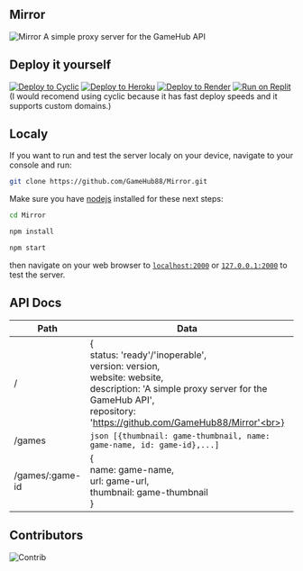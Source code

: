 ## Mirror

![Mirror](https://socialify.git.ci/GameHub88/Mirror/image?description=1&descriptionEditable=A%20simple%20proxy%20server%20for%20the%20GameHub%20API&font=Inter&forks=1&issues=1&logo=https%3A%2F%2Fraw.githubusercontent.com%2FGameHub88%2FGameHub%2Fmain%2Fassets%2Fimg%2Flogo.png&name=1&owner=1&pattern=Floating%20Cogs&pulls=1&stargazers=1&theme=Dark)
A simple proxy server for the GameHub API

## Deploy it yourself

[![Deploy to Cyclic](https://binbashbanana.github.io/deploy-buttons/buttons/remade/cyclic.svg)](https://app.cyclic.sh/api/app/deploy/GameHub88/Mirror)
[![Deploy to Heroku](https://binbashbanana.github.io/deploy-buttons/buttons/remade/heroku.svg)](https://heroku.com/deploy/?template=https://github.com/GameHub88/Mirror)
[![Deploy to Render](https://binbashbanana.github.io/deploy-buttons/buttons/remade/render.svg)](https://render.com/deploy?repo=https://github.com/GameHub88/Mirror)
[![Run on Replit](https://binbashbanana.github.io/deploy-buttons/buttons/remade/replit.svg)](https://replit.com/github/GameHub88/Mirror)
<br>
(I would recomend using cyclic because it has fast deploy speeds and it supports custom domains.)

## Localy
If you want to run and test the server localy on your device, navigate to your console and run:

```bash
git clone https://github.com/GameHub88/Mirror.git
```
Make sure you have [nodejs](https://nodejs.org) installed for these next steps:
```bash
cd Mirror
```
```bash
npm install
```
```bash
npm start
```

then navigate on your web browser to [`localhost:2000`](http://localhost:2000) or [`127.0.0.1:2000`](http://127.0.0.1:2000) to test the server.

## API Docs

| Path            | Data                                                                                                                                                                                                | Parameters         | Method |
|-----------------|-----------------------------------------------------------------------------------------------------------------------------------------------------------------------------------------------------|--------------------|--------|
| /               | {<br>status: 'ready'/'inoperable',<br>version: version,<br>website: website,<br>description: 'A simple proxy server for the GameHub API',<br>repository: 'https://github.com/GameHub88/Mirror'<br>} | none               | GET    |
| /games          | ```json [{thumbnail: game-thumbnail, name: game-name, id: game-id},...]```|                                                                                                                       | none               | GET    |
| /games/:game-id | {<br>name: game-name,<br>url: game-url,<br>thumbnail: game-thumbnail<br>}                                                                                                                           | ?hostname=hostname | GET    |

## Contributors

![Contrib](https://contrib.rocks/image?repo=GameHub88/Mirror)
